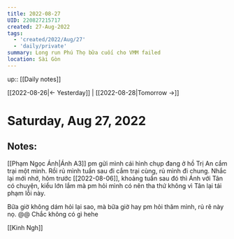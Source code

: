 ```yaml
---
title: 2022-08-27
UID: 220827215717
created: 27-Aug-2022
tags:
  - 'created/2022/Aug/27'
  - 'daily/private'
summary: Long run Phú Thọ bữa cuối cho VMM failed
location: Sài Gòn
---
```


up:: [[Daily notes]]

[[2022-08-26|<- Yesterday]] | [[2022-08-28|Tomorrow ->]]
# Saturday, Aug 27, 2022

## Notes:

[[Phạm Ngọc Ánh|Ánh A3]] pm gửi mình cái hình chụp đang ở hồ Trị An cắm trại một mình. Rồi rủ mình tuần sau đi cắm trại cùng, rủ mình đi chung. Nhắc lại mới nhớ, hôm trước [[2022-08-06]], khoảng tuần sau đó thì Ánh với Tân có chuyện, kiểu lớn lắm mà pm hỏi mình có nên tha thứ không vì Tân lại tái phạm lỗi này.

Bữa giờ không dám hỏi lại sao, mà bữa giờ hay pm hỏi thăm mình, rủ rê này nọ. @@
Chắc không có gì hehe

[[Kinh Ngh]]